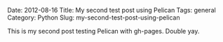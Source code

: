 Date: 2012-08-16
Title: My second test post using Pelican
Tags: general
Category: Python
Slug: my-second-test-post-using-pelican

This is my second post testing Pelican with gh-pages. Double yay.